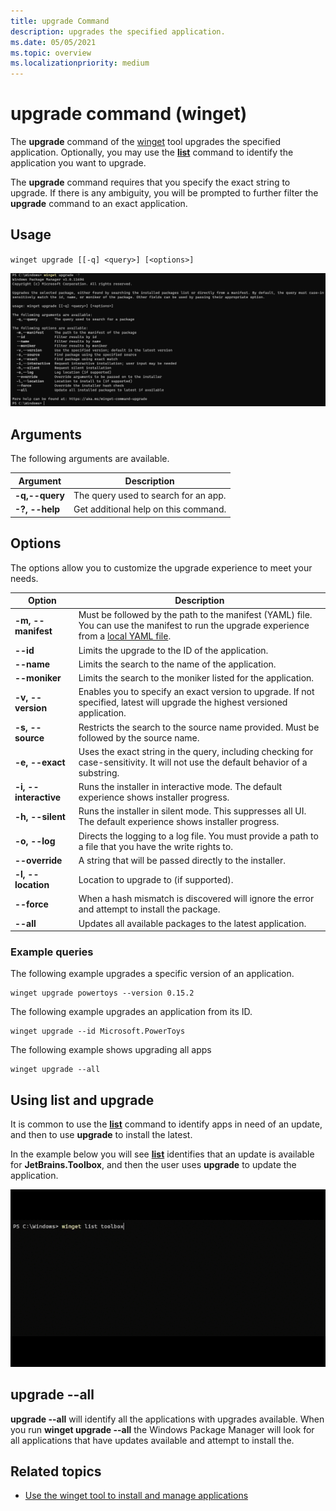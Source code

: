 ```yaml
---
title: upgrade Command
description: upgrades the specified application.
ms.date: 05/05/2021
ms.topic: overview
ms.localizationpriority: medium
---
```


# upgrade command (winget)

The **upgrade** command of the [winget](index.md) tool upgrades the specified application. Optionally, you may use the [**list**](list.md) command to identify the application you want to upgrade.  

The **upgrade** command requires that you specify the exact string to upgrade. If there is any ambiguity, you will be prompted to further filter the **upgrade** command to  an exact application.

## Usage

`winget upgrade [[-q] <query>] [<options>]`

![upgrade command](images/upgrade.png)

## Arguments

The following arguments are available.

| Argument | Description |
|-------------|-------------|  
| **-q,--query**  |  The query used to search for an app. |
| **-?, --help** |  Get additional help on this command. |

## Options

The options allow you to customize the upgrade experience to meet your needs.

| Option | Description |
|-------------|-------------|  
| **-m, --manifest** | Must be followed by the path to the manifest (YAML) file. You can use the manifest to run the upgrade experience from a [local YAML file](#local-upgrade). |
| **--id** |  Limits the upgrade to the ID of the application.   |  
| **--name** |  Limits the search to the name of the application. |  
| **--moniker** | Limits the search to the moniker listed for the application. |  
| **-v, --version** |  Enables you to specify an exact version to upgrade. If not specified, latest will upgrade the highest versioned application. |  
| **-s, --source** |  Restricts the search to the source name provided. Must be followed by the source name. |  
| **-e, --exact** | Uses the exact string in the query, including checking for case-sensitivity. It will not use the default behavior of a substring. |  
| **-i, --interactive** | Runs the installer in interactive mode. The default experience shows installer progress. |  
| **-h, --silent** | Runs the installer in silent mode. This suppresses all UI. The default experience shows installer progress. |  
| **-o, --log** |  Directs the logging to a log file. You must provide a path to a file that you have the write rights to. |
| **--override** | A string that will be passed directly to the installer. |
| **-l, --location** | Location to upgrade to (if supported). |
| **--force** | When a hash mismatch is discovered will ignore the error and attempt to install the package. |
| **--all** | Updates all available packages to the latest application. |
### Example queries

The following example upgrades a specific version of an application.

```CMD
winget upgrade powertoys --version 0.15.2
```

The following example upgrades an application from its ID.

```CMD
winget upgrade --id Microsoft.PowerToys
```

The following example shows upgrading all apps

```CMD
winget upgrade --all
```

## Using **list** and **upgrade**

It is common to use the [**list**](list.md) command to identify apps in need of an update, and then to use **upgrade** to install the latest.

In the example below you will see [**list**](list.md) identifies that an update is available for **JetBrains.Toolbox**, and then the user uses **upgrade** to update the application.

![upgrade command usage](images/upgrade.gif)

## **upgrade** --all

**upgrade --all** will identify all the applications with upgrades available. When you run **winget upgrade --all** the Windows Package Manager will look for all applications that have updates available and attempt to install the.

## Related topics

* [Use the winget tool to install and manage applications](index.md)
